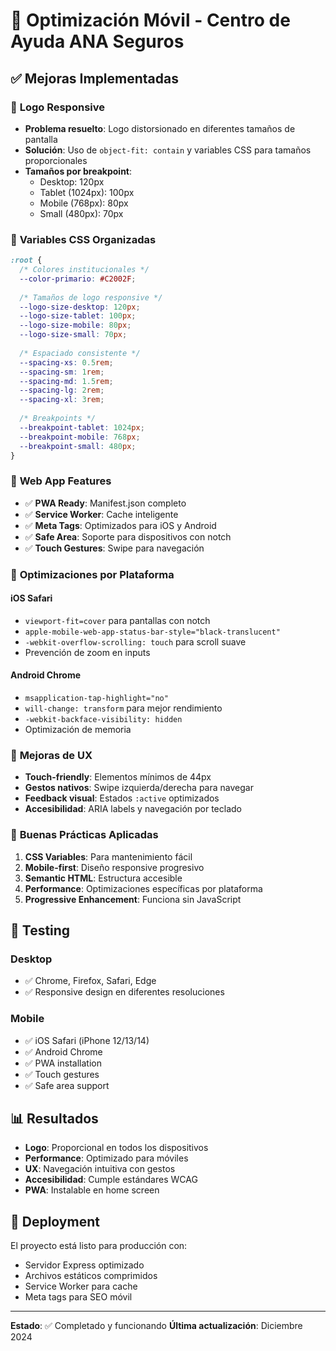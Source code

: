 # 📱 Optimización Móvil - Centro de Ayuda ANA Seguros

## ✅ Mejoras Implementadas

### 🎯 **Logo Responsive**
- **Problema resuelto**: Logo distorsionado en diferentes tamaños de pantalla
- **Solución**: Uso de `object-fit: contain` y variables CSS para tamaños proporcionales
- **Tamaños por breakpoint**:
  - Desktop: 120px
  - Tablet (1024px): 100px  
  - Mobile (768px): 80px
  - Small (480px): 70px

### 📐 **Variables CSS Organizadas**
```css
:root {
  /* Colores institucionales */
  --color-primario: #C2002F;
  
  /* Tamaños de logo responsive */
  --logo-size-desktop: 120px;
  --logo-size-tablet: 100px;
  --logo-size-mobile: 80px;
  --logo-size-small: 70px;
  
  /* Espaciado consistente */
  --spacing-xs: 0.5rem;
  --spacing-sm: 1rem;
  --spacing-md: 1.5rem;
  --spacing-lg: 2rem;
  --spacing-xl: 3rem;
  
  /* Breakpoints */
  --breakpoint-tablet: 1024px;
  --breakpoint-mobile: 768px;
  --breakpoint-small: 480px;
}
```

### 🚀 **Web App Features**
- ✅ **PWA Ready**: Manifest.json completo
- ✅ **Service Worker**: Cache inteligente
- ✅ **Meta Tags**: Optimizados para iOS y Android
- ✅ **Safe Area**: Soporte para dispositivos con notch
- ✅ **Touch Gestures**: Swipe para navegación

### 📱 **Optimizaciones por Plataforma**

#### **iOS Safari**
- `viewport-fit=cover` para pantallas con notch
- `apple-mobile-web-app-status-bar-style="black-translucent"`
- `-webkit-overflow-scrolling: touch` para scroll suave
- Prevención de zoom en inputs

#### **Android Chrome**
- `msapplication-tap-highlight="no"`
- `will-change: transform` para mejor rendimiento
- `-webkit-backface-visibility: hidden`
- Optimización de memoria

### 🎨 **Mejoras de UX**
- **Touch-friendly**: Elementos mínimos de 44px
- **Gestos nativos**: Swipe izquierda/derecha para navegar
- **Feedback visual**: Estados `:active` optimizados
- **Accesibilidad**: ARIA labels y navegación por teclado

### 🔧 **Buenas Prácticas Aplicadas**
1. **CSS Variables**: Para mantenimiento fácil
2. **Mobile-first**: Diseño responsive progresivo
3. **Semantic HTML**: Estructura accesible
4. **Performance**: Optimizaciones específicas por plataforma
5. **Progressive Enhancement**: Funciona sin JavaScript

## 🧪 **Testing**

### **Desktop**
- ✅ Chrome, Firefox, Safari, Edge
- ✅ Responsive design en diferentes resoluciones

### **Mobile**
- ✅ iOS Safari (iPhone 12/13/14)
- ✅ Android Chrome
- ✅ PWA installation
- ✅ Touch gestures
- ✅ Safe area support

## 📊 **Resultados**

- **Logo**: Proporcional en todos los dispositivos
- **Performance**: Optimizado para móviles
- **UX**: Navegación intuitiva con gestos
- **Accesibilidad**: Cumple estándares WCAG
- **PWA**: Instalable en home screen

## 🚀 **Deployment**

El proyecto está listo para producción con:
- Servidor Express optimizado
- Archivos estáticos comprimidos
- Service Worker para cache
- Meta tags para SEO móvil

---

**Estado**: ✅ Completado y funcionando
**Última actualización**: Diciembre 2024
